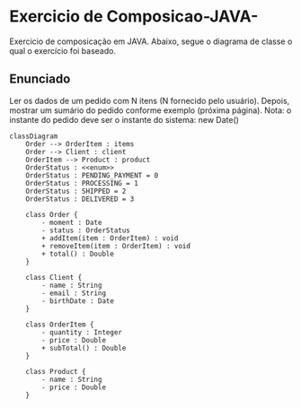 # Exercicio de Composicao-JAVA-
Exercicio de composicação em JAVA. Abaixo, segue o diagrama de classe o qual o exercício foi baseado.

## Enunciado
Ler os dados de um pedido com N itens (N fornecido pelo usuário). Depois, mostrar um 
sumário do pedido conforme exemplo (próxima página). Nota: o instante do pedido deve ser 
o instante do sistema: new Date()

```mermaid
classDiagram
    Order --> OrderItem : items
    Order --> Client : client
    OrderItem --> Product : product
    OrderStatus : <<enum>>
    OrderStatus : PENDING_PAYMENT = 0
    OrderStatus : PROCESSING = 1
    OrderStatus : SHIPPED = 2
    OrderStatus : DELIVERED = 3

    class Order {
        - moment : Date
        - status : OrderStatus
        + addItem(item : OrderItem) : void
        + removeItem(item : OrderItem) : void
        + total() : Double
    }

    class Client {
        - name : String
        - email : String
        - birthDate : Date
    }

    class OrderItem {
        - quantity : Integer
        - price : Double
        + subTotal() : Double
    }

    class Product {
        - name : String
        - price : Double
    }
   
```
